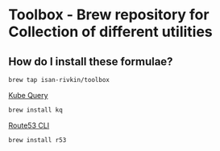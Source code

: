 # Toolbox - Brew repository for Collection of different utilities 

## How do I install these formulae?
```bash
brew tap isan-rivkin/toolbox
```

[Kube Query](https://github.com/Isan-Rivkin/kube_query) 

```bash
brew install kq
```

[Route53 CLI](https://github.com/Isan-Rivkin/route53-cli)

```bash
brew install r53
```
